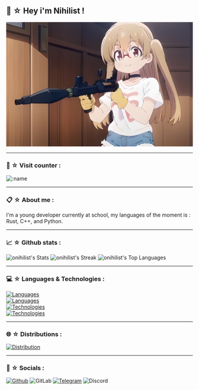 
## 🍜 ☆ Hey i'm Nihilist !

<img src="https://github.com/onihilist/StorageGIF/blob/main/858310C0-62D0-42DF-AE04-1C3847C17EFE%20(1).png" alt="BANG BANG"/>

-----

### 👀 ☆ Visit counter :
![:name](https://count.getloli.com/@onihilist)

-----

### 📋 ☆ About me :
I'm a young developer currently at school, my languages of the moment is : Rust, C++, and Python.

-----

### 📈 ☆ Github stats : 
![onihilist's Stats](https://github-readme-stats.vercel.app/api?username=onihilist&theme=kacho_ga&show_icons=true&hide_border=true&count_private=true)
![onihilist's Streak](https://github-readme-streak-stats.herokuapp.com/?user=onihilist&theme=kacho_ga&hide_border=true)
![onihilist's Top Languages](https://github-readme-stats.vercel.app/api/top-langs/?username=onihilist&theme=kacho_ga&show_icons=true&hide_border=true&layout=compact)

-----

### 💻 ☆ Languages & Technologies :

[![Languages](https://skillicons.dev/icons?i=rust,cpp,java,ts,python,md,latex)](https://skillicons.dev) <br />
[![Languages](https://skillicons.dev/icons?i=nodejs,nestjs,php,html,js,css,scss)](https://skillicons.dev) <br />
[![Technologies](https://skillicons.dev/icons?i=docker,mysql,postgres,sqlite,postman)](https://skillicons.dev) <br />
[![Technologies](https://skillicons.dev/icons?i=git,github,gitlab)](https://skillicons.dev)

-----

### 🌐 ☆ Distributions :

[![Distribution](https://skillicons.dev/icons?i=windows,debian,ubuntu,kali)](https://skillicons.dev) <br />

-----

### 📲 ☆ Socials :
[![Github](https://img.shields.io/badge/GitHub-100000?style=for-the-badge&logo=github&logoColor=white)](https://github.com/onhilist)
![GitLab](https://img.shields.io/badge/GitLab-330F63?style=for-the-badge&logo=gitlab&logoColor=white)
[![Telegram](https://img.shields.io/badge/Telegram-2CA5E0?style=for-the-badge&logo=telegram&logoColor=white)](https://t.me/oppshs)
![Discord](https://img.shields.io/badge/Discord-7289DA?style=for-the-badge&logo=discord&logoColor=white)
<!--
**onihilist/onihilist** is a ✨ _special_ ✨ repository because its `README.md` (this file) appears on your GitHub profile.

Here are some ideas to get you started:

- 🔭 I’m currently working on ...
- 🌱 I’m currently learning ...
- 👯 I’m looking to collaborate on ...
- 🤔 I’m looking for help with ...
- 💬 Ask me about ...
- 📫 How to reach me: ...
- 😄 Pronouns: ...
- ⚡ Fun fact: ...
-->

